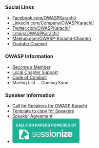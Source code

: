 ### Social Links
* [Facebook.com/OWASPKarachi/](https://www.facebook.com/OWASPKarachi/)
* [Linkedin.com/Company/OWASPKarachi/](https://linkedin.com/company/owaspkarachi)
* [Twitter.com/OWASPKarachi/](https://twitter.com/Owaspkarachi)
* [t.me/s/OWASPKarachi/](https://t.me/s/OWASPKarachi)
* [Meetup.com/OWASP-Karachi-Chapter/](https://www.meetup.com/OWASP-Karachi-Chapter/)
* [Youtube Channel](https://www.youtube.com/channel/UCX7NegARhH603ov7fYao48Q)

### OWASP Information
* [Become a Member](https://www.owasp.org/index.php/Membership)
* [Local Chapter Support](https://owasp.org/donate)
* [Code of Conduct](https://owasp.org/www-policy/operational/conferences-events.html)
* Mailing List ... Coming Soon.
 
### Speaker Information
* [Call for Speakers for OWASP Karachi](https://sessionize.com/owasp-karachi-call-for-speakers/)
* [Template to copy for Speakers](https://docs.google.com/presentation/d/1H8-RvF8dQ0mcR2_m4cnGWfXCVHj70_Vwk45ODj3gZ84/copy)
* [Speaker Agreement](https://owasp.org/www-policy/legal/speaker-agreement)
* <a href="https://sessionize.com/"><img src="sessionize-banner-medium.png" alt="Sessionize.com — The smart way to manage Call for Papers, Speakers and Agenda for your conference." width="220" height="80"></a>
